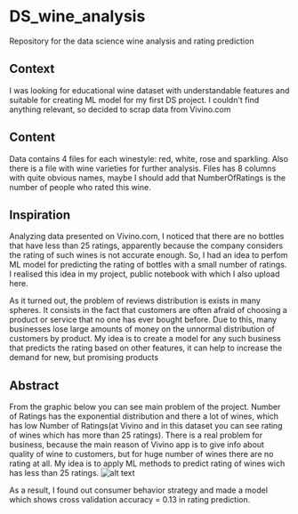 # DS_wine_analysis
 Repository for the data science wine analysis and rating prediction
## Context
I was looking for educational wine dataset with understandable features and suitable for creating ML model for my first DS project. I couldn't find anything relevant, so decided to scrap data from Vivino.com

## Content
Data contains 4 files for each winestyle: red, white, rose and sparkling. Also there is a file with wine varieties for further analysis.
Files has 8 columns with quite obvious names, maybe I should add that NumberOfRatings is the number of people who rated this wine.

## Inspiration
Analyzing data presented on Vivino.com, I noticed that there are no bottles that have less than 25 ratings, apparently because the company considers the rating of such wines is not accurate enough. So, I had an idea to perfom ML model for predicting the rating of bottles with a small number of ratings. I realised this idea in my project, public notebook with which I also upload here.

As it turned out, the problem of reviews distribution is exists in many spheres. It consists in the fact that customers are often afraid of choosing a product or service that no one has ever bought before. Due to this, many businesses lose large amounts of money on the unnormal distribution of customers by product. My idea is to create a model for any such business that predicts the rating based on other features, it can help to increase the demand for new, but promising products

## Abstract
From the graphic below you can see main problem of the project. Number of Ratings has the exponential distribution and there a lot of wines, which has low Number of Ratings(at Vivino and in this dataset you can see rating of wines which has more than 25 ratings). There is a real problem for business, because the main reason of Vivino app is to give info about quality of wine to customers, but for huge number of wines there are no rating at all.
My idea is to apply ML methods to predict rating of wines wich has less than 25 ratings.
![alt text](https://github.com/AntonBudnyak/DS_wine_analysis_main/blob/master/g1.png)

As a result, I found out consumer behavior strategy and made a model which shows cross validation accuracy = 0.13 in rating prediction.
